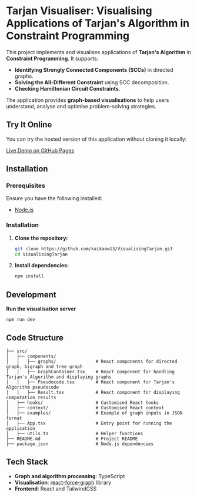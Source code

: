 # Tarjan Visualiser: Visualising Applications of Tarjan's Algorithm in Constraint Programming

This project implements and visualises applications of **Tarjan's Algorithm** in **Constraint Programming**. It supports:
- **Identifying Strongly Connected Components (SCCs)** in directed graphs.
- **Solving the All-Different Constraint** using SCC decomposition.
- **Checking Hamiltonian Circuit Constraints**.

The application provides **graph-based visualisations** to help users understand, analyse and optimise problem-solving strategies.

## Try It Online

You can try the hosted version of this application without cloning it locally:

[Live Demo on GitHub Pages](https://kaikaew13.github.io/VisualisingTarjan/)

## Installation

### Prerequisites

Ensure you have the following installed:
- [Node.js](https://nodejs.org/en/download)

### Installation
1. **Clone the repository:**
   ```bash
   git clone https://github.com/kaikaew13/VisualisingTarjan.git
   cd VisualisingTarjan
   ```
2. **Install dependencies:**
   ```bash
   npm install
   ```
## Development

**Run the visualisation server**
  ```base
  npm run dev
  ```

## Code Structure

```plaintext
├── src/
│   ├── components/
│   │   ├── graphs/               # React components for directed graph, bigraph and tree graph
│   │   ├── GraphContainer.tsx    # React component for handling Tarjan's Algorithm and displaying graphs
│   │   ├── Pseudocode.tsx        # React component for Tarjan's Algorithm pseudocode
│   │   ├── Result.tsx            # React component for displaying computation results
│   ├── hooks/                    # Customised React hooks
│   ├── context/                  # Customised React context
│   ├── examples/                 # Example of graph inputs in JSON format
│   ├── App.tsx                   # Entry point for running the application
│   ├── utils.ts                  # Helper functions
├── README.md                     # Project README
├── package.json                  # Node.js dependencies
```

## Tech Stack

- **Graph and algorithm processing**: TypeScript
- **Visualisation**: [react-force-graph](https://github.com/vasturiano/react-force-graph) library
- **Frontend**: React and TailwindCSS
